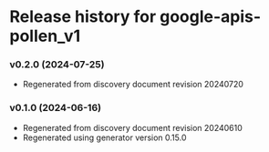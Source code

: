 # Release history for google-apis-pollen_v1

### v0.2.0 (2024-07-25)

* Regenerated from discovery document revision 20240720

### v0.1.0 (2024-06-16)

* Regenerated from discovery document revision 20240610
* Regenerated using generator version 0.15.0

